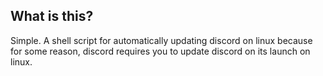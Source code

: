 ## What is this?

Simple. A shell script for automatically updating discord on linux because for some reason, discord requires you to update discord on its launch on linux.
